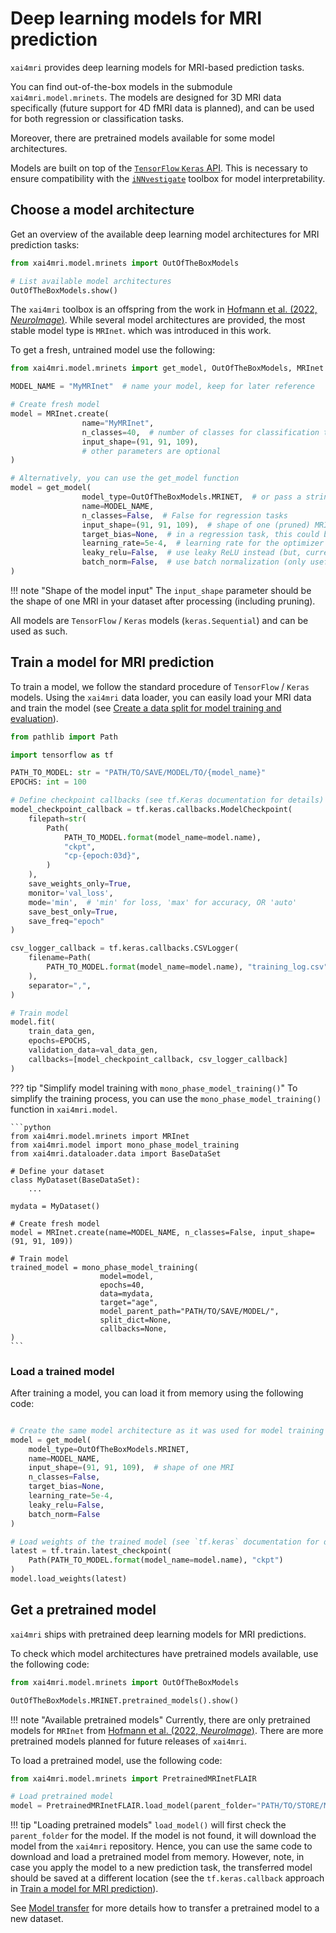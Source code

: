 # Deep learning models for MRI prediction

`xai4mri` provides deep learning models for MRI-based prediction tasks.

You can find out-of-the-box models in the submodule `xai4mri.model.mrinets`.
The models are designed for 3D MRI data specifically (future support for 4D fMRI data is planned),
and can be used for both regression or classification tasks.

Moreover, there are pretrained models available for some model architectures.

Models are built on top of the [`TensorFlow` `Keras` API](https://www.tensorflow.org/guide/keras).
This is necessary to ensure compatibility with the [`iNNvestigate`](https://github.com/albermax/innvestigate) toolbox
for model interpretability.

## Choose a model architecture

Get an overview of the available deep learning model architectures for MRI prediction tasks:

```python
from xai4mri.model.mrinets import OutOfTheBoxModels

# List available model architectures
OutOfTheBoxModels.show()
```

The `xai4mri` toolbox is an offspring from the work in
[Hofmann et al. (2022, *NeuroImage*)](https://doi.org/10.1016/j.neuroimage.2022.119504).
While several model architectures are provided, the most stable model type is `MRInet`.
which was introduced in this work.

To get a fresh, untrained model use the following:

```python
from xai4mri.model.mrinets import get_model, OutOfTheBoxModels, MRInet

MODEL_NAME = "MyMRInet"  # name your model, keep for later reference

# Create fresh model
model = MRInet.create(
                name="MyMRInet",
                n_classes=40,  # number of classes for classification tasks
                input_shape=(91, 91, 109),
                # other parameters are optional
)

# Alternatively, you can use the get_model function
model = get_model(
                model_type=OutOfTheBoxModels.MRINET,  # or pass a string "mrinet"
                name=MODEL_NAME,
                n_classes=False,  # False for regression tasks
                input_shape=(91, 91, 109),  # shape of one (pruned) MRI in your dataset after processing
                target_bias=None,  # in a regression task, this could be set to the mean of the target variable
                learning_rate=5e-4,  # learning rate for the optimizer
                leaky_relu=False,  # use leaky ReLU instead (but, currently interference with `iNNvestigate`)
                batch_norm=False,  # use batch normalization (only usefully for models trained on larger batches)
)
```

!!! note "Shape of the model input"
    The `input_shape` parameter should be the shape of one MRI in your dataset after processing (including pruning).

All models are `TensorFlow` / `Keras` models (`keras.Sequential`) and can be used as such.

## Train a model for MRI prediction

To train a model, we follow the standard procedure of `TensorFlow` / `Keras` models.
Using the `xai4mri` data loader, you can easily load your MRI data and train the model
(see [Create a data split for model training and evaluation](dataloading.md#create-a-data-split-for-model-training-and-evaluation)).

```python
from pathlib import Path

import tensorflow as tf

PATH_TO_MODEL: str = "PATH/TO/SAVE/MODEL/TO/{model_name}"
EPOCHS: int = 100

# Define checkpoint callbacks (see tf.Keras documentation for details)
model_checkpoint_callback = tf.keras.callbacks.ModelCheckpoint(
    filepath=str(
        Path(
            PATH_TO_MODEL.format(model_name=model.name),
            "ckpt",
            "cp-{epoch:03d}",
        )
    ),
    save_weights_only=True,
    monitor='val_loss',
    mode='min',  # 'min' for loss, 'max' for accuracy, OR 'auto'
    save_best_only=True,
    save_freq="epoch"
)

csv_logger_callback = tf.keras.callbacks.CSVLogger(
    filename=Path(
        PATH_TO_MODEL.format(model_name=model.name), "training_log.csv"
    ),
    separator=",",
)

# Train model
model.fit(
    train_data_gen,
    epochs=EPOCHS,
    validation_data=val_data_gen,
    callbacks=[model_checkpoint_callback, csv_logger_callback]
)
```

??? tip "Simplify model training with `mono_phase_model_training()`"
    To simplify the training process, you can use the `mono_phase_model_training()` function in `xai4mri.model`.

    ```python
    from xai4mri.model.mrinets import MRInet
    from xai4mri.model import mono_phase_model_training
    from xai4mri.dataloader.data import BaseDataSet

    # Define your dataset
    class MyDataset(BaseDataSet):
        ...

    mydata = MyDataset()

    # Create fresh model
    model = MRInet.create(name=MODEL_NAME, n_classes=False, input_shape=(91, 91, 109))

    # Train model
    trained_model = mono_phase_model_training(
                        model=model,
                        epochs=40,
                        data=mydata,
                        target="age",
                        model_parent_path="PATH/TO/SAVE/MODEL/",
                        split_dict=None,
                        callbacks=None,
    )
    ```


### Load a trained model

After training a model, you can load it from memory using the following code:

```python

# Create the same model architecture as it was used for model training
model = get_model(
    model_type=OutOfTheBoxModels.MRINET,
    name=MODEL_NAME,
    input_shape=(91, 91, 109),  # shape of one MRI
    n_classes=False,
    target_bias=None,
    learning_rate=5e-4,
    leaky_relu=False,
    batch_norm=False
)

# Load weights of the trained model (see `tf.keras` documentation for details)
latest = tf.train.latest_checkpoint(
    Path(PATH_TO_MODEL.format(model_name=model.name), "ckpt")
)
model.load_weights(latest)
```

## Get a pretrained model

`xai4mri` ships with pretrained deep learning models for MRI predictions.

To check which model architectures have pretrained models available, use the following code:

```python
from xai4mri.model.mrinets import OutOfTheBoxModels

OutOfTheBoxModels.MRINET.pretrained_models().show()
```

!!! note "Available pretrained models"
    Currently, there are only pretrained models for `MRInet`
    from [Hofmann et al. (2022, *NeuroImage*)](https://doi.org/10.1016/j.neuroimage.2022.119504).
    There are more pretrained models planned for future releases of `xai4mri`.

To load a pretrained model, use the following code:

```python
from xai4mri.model.mrinets import PretrainedMRInetFLAIR

# Load pretrained model
model = PretrainedMRInetFLAIR.load_model(parent_folder="PATH/TO/STORE/MODEL/")
```

!!! tip "Loading pretrained models"
    `load_model()` will first check the `parent_folder` for the model.
    If the model is not found, it will download the model from the `xai4mri` repository.
    Hence, you can use the same code to download and load a pretrained model from memory.
    However, note, in case you apply the model to a new prediction task,
    the transferred model should be saved at a different location
    (see the `tf.keras.callback` approach in
    [Train a model for MRI prediction](#train-a-model-for-mri-prediction)).

See [Model transfer](transfer.md) for more details how to transfer a pretrained model to a new dataset.
